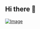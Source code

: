 ## Hi there 👋

[![Image](https://fila.aleu.xyz/discord/user/665578605136576512?theme=dark&detail=true)](https://discord.com/users/665578605136576512)

<!--
**jwj7140/jwj7140** is a ✨ _special_ ✨ repository because its `README.md` (this file) appears on your GitHub profile.

Here are some ideas to get you started:

- 🔭 I’m currently working on ...
- 🌱 I’m currently learning ...
- 👯 I’m looking to collaborate on ...
- 🤔 I’m looking for help with ...
- 💬 Ask me about ...
- 📫 How to reach me: ...
- 😄 Pronouns: ...
- ⚡ Fun fact: ...
-->
